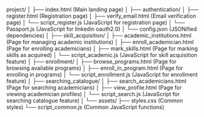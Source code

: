 project/
│
├── index.html             (Main landing page)
│
├── authentication/
│   ├── register.html      (Registration page)
│   ├── verify_email.html  (Email verification page)
│   └── script_register.js (JavaScript for registration page)
│   └── Passport.js (JavaScript for linkedin oauth2.0)
│   └── config.json (JSONified dependencies)
│
├── skill_acquisition/
│   ├── academic_institutions.html    (Page for managing academic institutions)
│   ├── enroll_academician.html       (Page for enrolling academicians)
│   ├── mark_skills.html              (Page for marking skills as acquired)
│   └── script_academic.js           (JavaScript for skill acquisition feature)
│
├── enrollment/
│   ├── browse_programs.html          (Page for browsing available programs)
│   ├── enroll_in_program.html        (Page for enrolling in programs)
│   └── script_enrollment.js          (JavaScript for enrollment feature)
│
├── searching_catalogue/
│   ├── search_academicians.html      (Page for searching academicians)
│   ├── view_profile.html             (Page for viewing academician profiles)
│   └── script_search.js              (JavaScript for searching catalogue feature)
│
└── assets/
    ├── styles.css                   (Common styles)
    └── script_common.js             (Common JavaScript functions)

